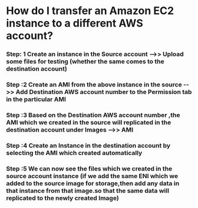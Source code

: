 # How do I transfer an Amazon EC2 instance to a different AWS account?

 ### Step: 1  Create an instance in the Source account -->> Upload some files for testing (whether the same comes to the destination account)

 ### Step :2  Create an AMI from the above instance in the source -->> Add Destination AWS account number to the Permission tab in the particular AMI

 ### Step :3 Based on the Destination AWS account number ,the AMI which we created in the source will replicated in the destination account under Images -->> AMI

 ### Step :4 Create an Instance in the destination account by selecting the AMI which created automatically

 ### Step :5 We can now see the files which we created in the source account instance (if we add the same ENI which we added to the source image for storage,then add any                data in that instance from that image.so that the same data will replicated to the newly created Image) 



